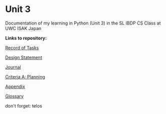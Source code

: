 Unit 3 
======

Documentation of my learning in Python (Unit 3) in the SL IBDP CS Class at UWC ISAK Japan

**Links to repository:**

[Record of Tasks](https://github.com/rikiod/unit3/blob/master/RecordOfTasks.md)

[Design Statement](https://github.com/rikiod/unit3/blob/master/designStatement.md)

[Journal](https://github.com/rikiod/unit3/blob/master/journal.md)

[Criteria A: Planning](https://github.com/rikiod/unit3/blob/master/criteriaA.md)

[Appendix](https://github.com/rikiod/unit3/blob/master/appendix.md)

[Glossary](https://github.com/rikiod/unit3/blob/master/glossary.md)


don't forget:
telos
